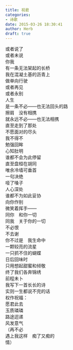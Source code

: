 ```yaml
---  
title: 祝君  
categories:  
- 诗歌  
date: 2015-03-26 18:30:41  
author: Herb  
draft: true
---  
```

或者说了  
或者未说  
你我  
有一条无法架起的长桥  
我在混凝土基的沥青上  
做单向行驶  
或者再见  
或者永别  
人生  
是一条不必——也无法回头的路  
擦肩　没有相携  
就永远不必——也无法相携    
直至走到了那处  
不愿面对的尽头  
我不得不  
勉强回眸  
心知肚明  
谁都不会为此停留  
直至盘桓在胡同  
唯余冷墙可垂首  
一句决绝  
哑了嗓子  
人心深处  
谁都不为如此妥协    
向你作别  
微笑着挥手——  
同你　和你一切  
同我　关于你的一切  
不必恨  
不去谢  
你不过是　我生命中  
一颗较亮的流星  
一只抓不住的蝴蝶  
日后回味时  
只用想起甜蜜和倾敬    
终了我们各奔锦绣  
前程未卜  
我写下一首长长的诗  
实则一生都说不完的话  
权作祝福：  
愿君此去  
玉质璘璘  
路途迢递  
风发意气  
（再不必  
遇上我这样　痴了又痴的  
情）